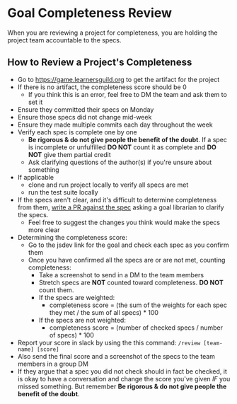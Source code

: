 # Goal Completeness Review

When you are reviewing a project for completeness, you are holding the project team accountable to the specs.

## How to Review a Project's Completeness


- Go to https://game.learnersguild.org to get the artifact for the project
- If there is no artifact, the completeness score should be 0
  - If you think this is an error, feel free to DM the team and ask them to set it
- Ensure they committed their specs on Monday
- Ensure those specs did not change mid-week
- Ensure they made multiple commits each day throughout the week
- Verify each spec is complete one by one
  - __Be rigorous & do not give people the benefit of the doubt__. If a spec is incomplete or unfulfilled __DO NOT__ count it as complete and __DO NOT__ give them partial credit
  - Ask clarifying questions of the author(s) if you're unsure about something
- If applicable
  - clone and run project locally to verify all specs are met
  - run the test suite locally
- If the specs aren't clear, and it's difficult to determine completeness from them, [write a PR against the spec](/Learning_Guide/Goals/Improvement.md) asking a goal librarian to clarify the specs.
  - Feel free to suggest the changes you think would make the specs more clear
- Determining the completeness score:
  - Go to the jsdev link for the goal and check each spec as you confirm them
  - Once you have confirmed all the specs are or are not met, counting completeness:
    - Take a screenshot to send in a DM to the team members
    - Stretch specs are **NOT** counted toward completeness. **DO NOT** count them.
    - If the specs are weighted:
      - completeness score = (the sum of the weights for each spec they met / the sum of all specs) * 100
    - If the specs are not weighted:
      - completeness score = (number of checked specs / number of specs) * 100
- Report your score in slack by using the this command: `/review [team-name] [score]`
- Also send the final score and a screenshot of the specs to the team members in a group DM
- If they argue that a spec you did not check should in fact be checked, it is okay to have a conversation and change the score you've given *IF* you missed something. But remember __Be rigorous & do not give people the benefit of the doubt__.
